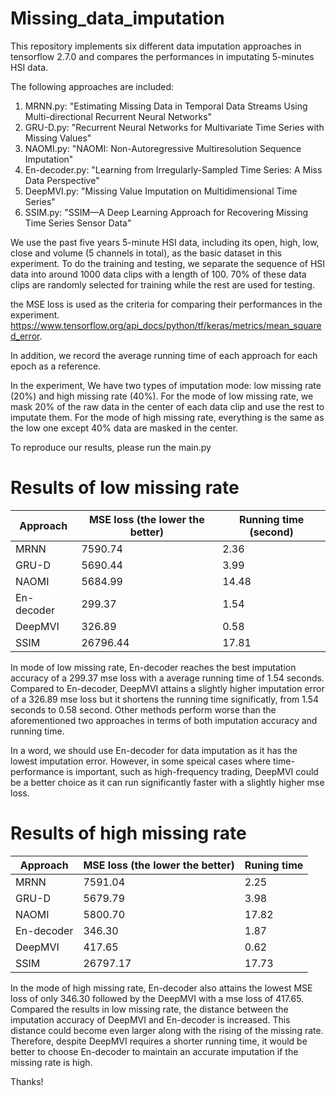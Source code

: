 # Missing_data_imputation

This repository implements six different data imputation approaches in tensorflow 2.7.0 and compares the performances in imputating 5-minutes HSI data. 

The following approaches are included:
1. MRNN.py: "Estimating Missing Data in Temporal Data Streams Using Multi-directional Recurrent Neural Networks"
2. GRU-D.py: "Recurrent Neural Networks for Multivariate Time Series with Missing Values"
3. NAOMI.py: "NAOMI: Non-Autoregressive Multiresolution Sequence Imputation"
4. En-decoder.py: "Learning from Irregularly-Sampled Time Series: A Miss Data Perspective"
5. DeepMVI.py: "Missing Value Imputation on Multidimensional Time Series"
6. SSIM.py: "SSIM—A Deep Learning Approach for Recovering Missing Time Series Sensor Data"

We use the past five years 5-minute HSI data, including its open, high, low, close and volume (5 channels in total), as the basic dataset in this experiment. To do the training and testing, we separate the sequence of HSI data into around 1000 data clips with a length of 100. 70% of these data clips are randomly selected for training while the rest are used for testing. 

the MSE loss is used as the criteria for comparing their performances in the experiment. https://www.tensorflow.org/api_docs/python/tf/keras/metrics/mean_squared_error.

In addition, we record the average running time of each approach for each epoch as a reference.

In the experiment, We have two types of imputation mode: low missing rate (20%) and high missing rate (40%). For the mode of low missing rate, we mask 20% of the raw data in the center of each data clip and use the rest to imputate them. For the mode of high missing rate, everything is the same as the low one except 40% data are masked in the center. 

To reproduce our results, please run the main.py

# Results of low missing rate


| Approach  | MSE loss (the lower the better) |  Running time (second) |
| ------------- | ------------- | ---------- |
| MRNN  | 7590.74  | 2.36  |
| GRU-D  | 5690.44  | 3.99  |
| NAOMI  | 5684.99  | 14.48  |
| En-decoder  | 299.37 | 1.54  |
| DeepMVI  | 326.89  | 0.58  |
| SSIM  | 26796.44  | 17.81  |

In mode of low missing rate, En-decoder reaches the best imputation accuracy of a 299.37 mse loss with a average running time of 1.54 seconds. Compared to En-decoder, DeepMVI attains a slightly higher imputation error of a 326.89 mse loss but it shortens the running time significatly, from 1.54 seconds to 0.58 second. Other methods perform worse than the aforementioned two approaches in terms of both imputation accuracy and running time.

In a word, we should use En-decoder for data imputation as it has the lowest imputation error. However, in some speical cases where time-performance is important, such as high-frequency trading, DeepMVI could be a better choice as it can run significantly faster with a slightly higher mse loss.

# Results of high missing rate


| Approach  | MSE loss (the lower the better) |  Runing time |
| ------------- | ------------- | -----------|
| MRNN  | 7591.04  | 2.25  |
| GRU-D  | 5679.79  | 3.98  |
| NAOMI  | 5800.70  | 17.82  |
| En-decoder  | 346.30  | 1.87  |
| DeepMVI  | 417.65  | 0.62  |
| SSIM  | 26797.17  | 17.73  |

In the mode of high missing rate, En-decoder also attains the lowest MSE loss of only 346.30 followed by the DeepMVI with a mse loss of 417.65. Compared the results in low missing rate, the distance between the imputation accuracy of DeepMVI and En-decoder is increased. This distance could become even larger along with the rising of the missing rate. Therefore, despite DeepMVI requires a shorter running time, it would be better to choose En-decoder to maintain an accurate imputation if the missing rate is high.

Thanks!
